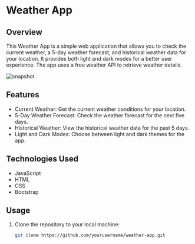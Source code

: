 # Weather App

## Overview

This Weather App is a simple web application that allows you to check the current weather, a 5-day weather forecast, and historical weather data for your location. It provides both light and dark modes for a better user experience. The app uses a free weather API to retrieve weather details.

![snapshot](https://github.com/amal-prasad99/weather-app-001/assets/130221755/2b8e991c-9282-486e-81f5-b36186edcdf0)



## Features

- Current Weather: Get the current weather conditions for your location.
- 5-Day Weather Forecast: Check the weather forecast for the next five days.
- Historical Weather: View the historical weather data for the past 5 days.
- Light and Dark Modes: Choose between light and dark themes for the app.

## Technologies Used

- JavaScript
- HTML
- CSS
- Bootstrap

## Usage

1. Clone the repository to your local machine:

   ```bash
   git clone https://github.com/yourusername/weather-app.git
